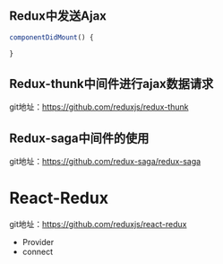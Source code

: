 ## Redux中发送Ajax

```js
componentDidMount() {

}
```

## Redux-thunk中间件进行ajax数据请求


git地址：https://github.com/reduxjs/redux-thunk



## Redux-saga中间件的使用

git地址：https://github.com/redux-saga/redux-saga



# React-Redux


git地址：https://github.com/reduxjs/react-redux


- Provider
- connect









